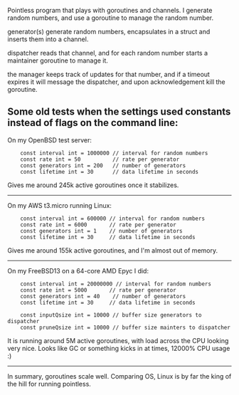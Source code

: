 Pointless program that plays with goroutines and channels.
I generate random numbers, and use a goroutine to manage the random number.

generator(s) generate random numbers, encapsulates in a struct and inserts them into a channel.

dispatcher reads that channel, and for each random number starts a maintainer goroutine to manage it.

the manager keeps track of updates for that number, and if a timeout expires it will message the dispatcher, and upon acknowledgement kill the goroutine.

Some old tests when the settings used constants instead of flags on the command line:
----

On my OpenBSD test server:

        const interval int = 1000000 // interval for random numbers
        const rate int = 50          // rate per generator
        const generators int = 200   // number of generators
        const lifetime int = 30      // data lifetime in seconds

Gives me around 245k active goroutines once it stabilizes.

----

On my AWS t3.micro running Linux:

        const interval int = 600000 // interval for random numbers
        const rate int = 6000       // rate per generator
        const generators int = 1    // number of generators
        const lifetime int = 30     // data lifetime in seconds

Gives me around 155k active goroutines, and I'm almost out of memory.

----

On my FreeBSD13 on a 64-core AMD Epyc I did:


        const interval int = 20000000 // interval for random numbers
        const rate int = 5000       // rate per generator
        const generators int = 40    // number of generators
        const lifetime int = 30     // data lifetime in seconds

        const inputQsize int = 10000 // buffer size generators to dispatcher
        const pruneQsize int = 10000 // buffer size mainters to dispatcher

It is running around 5M active goroutines, with load across the CPU looking very nice. Looks like GC or something kicks in at times, 12000% CPU usage :)

----

In summary, goroutines scale well.
Comparing OS, Linux is by far the king of the hill for running pointless.

